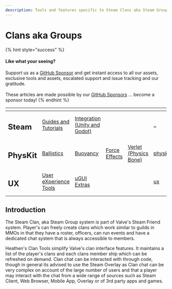 ```yaml
---
description: Tools and features specific to Steam Clans aka Steam Groups.
---
```


# Clans aka Groups

{% hint style="success" %}
#### Like what your seeing?

Support us as a [GitHub Sponsor](../../../../../) and get instant access to all our assets, exclusive tools and assets, escalated support and issue tracking and our gratitude.\
\
These articles are made possible by our [GitHub Sponsors](../../../../../) ... become a sponsor today!
{% endhint %}

<table data-view="cards"><thead><tr><th></th><th></th><th></th><th></th><th></th><th data-hidden data-card-target data-type="content-ref"></th><th data-hidden data-card-cover data-type="files"></th></tr></thead><tbody><tr><td><h2>Steam</h2></td><td><a href="../../">Guides and Tutorials</a></td><td><a href="../../../../../assets/steamworks/">Integration (Unity and Godot)</a></td><td></td><td></td><td><a href="../../">..</a></td><td><a href="../../../../../.gitbook/assets/Steamworks Card.png">Steamworks Card.png</a></td></tr><tr><td><h2>PhysKit</h2></td><td><a href="../../../../../assets/physkit/learning/sample-scenes/1-ballistic-basics.md">Ballistics</a></td><td><a href="../../../../../assets/physkit/learning/sample-scenes/1-buoyancy-example.md">Buoyancy</a></td><td><a href="../../../../../assets/physkit/learning/sample-scenes/1-force-effect-fields.md">Force Effects</a></td><td><a href="../../../../../assets/physkit/learning/sample-scenes/2-verlet-spring-skinned-mesh.md">Verlet (Physics Bone)</a></td><td><a href="../../../../../assets/physkit/">physkit</a></td><td><a href="../../../../../.gitbook/assets/PhysKit Card.png">PhysKit Card.png</a></td></tr><tr><td><h2>UX</h2></td><td><a href="../../../../../assets/ux/learning/core-concepts/">User eXperience Tools</a></td><td><a href="../../../../../assets/ux/learning/ugui-extras/">uGUI Extras</a></td><td></td><td></td><td><a href="../../../../../assets/ux/">ux</a></td><td><a href="../../../../../.gitbook/assets/Splash Screen (1).png">Splash Screen (1).png</a></td></tr></tbody></table>

## &#x20;Introduction

The Steam Clan, aka Steam Group system is part of Valve's Steam Friend system. Player's can freely create clans which work similar to guilds in MMOs in that they have a roster, officers, can run events and have a dedicated chat system that is always accessible to members.

Heathen's Clan Tools simplify Valve's clan interface features. It maintains a list of the player's clans and each clans member ship which can be refreshed on demand. Clan chat can be interacted with through code, though in general its advised to use the Steam Overlay as Clan chat can be very complex on account of the large number of users and that a player may interact with the chat from a wide range of sources such as Steam Client, Web Browser, Mobile App, Overlay or of 3rd party apps and games.

